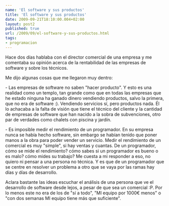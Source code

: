 ```yaml
---
name: 'El software y sus productos'
title: 'El software y sus productos'
date: 2009-09-21T18:10:00.004+02:00
layout: post2
published: true
url: /2009/09/el-software-y-sus-productos.html
tags: 
- programacion
---
```


Hace dos días hablaba con el director comercial de una empresa y me comentaba su opinión acerca de la rentabilidad de las empresas de software y sobre los técnicos.  
  
Me dijo algunas cosas que me llegaron muy dentro:  
  
\- Las empresas de software no saben "hacer producto". Y esto es una realidad como un templo, tan grande como que en todas las empresas que he estado ninguna ha ganado dinero vendiendo productos, salvo la primera, que no era de software :). Vendiendo servicios sí, pero productos nada. Él lo achacaba a la falta de visión que tiene el técnico del cliente y la cantidad de empresas de software que han nacido a la sobra de subvenciones, otro par de verdades como chalets con piscina y jardín.  
  
\- Es imposible medir el rendimiento de un programador. En su empresa nunca se había hecho software, sin embargo se habían tenido que poner manos a la obra para poder vender un servicio. Medir el rendimiento de un comercial es muy "simple", si hay ventas y cuantas. De un programador, cómo se mide el rendimiento? cómo sabes si un programador es bueno o es malo? cómo mides su trabajo? Me cuesta a mi responder a eso, no quiero ni pensar a una persona no técnica. Y es que de un programador que se centre en resolver un problema a otro que se vaya por las ramas hay días y días de desarrollo.  
  
Aclara bastante las ideas escuchar el análisis de una persona que ve el desarrollo de software desde lejos, a pesar de que sea un comercial :P. Por lo menos este no era de los de "sí a todo", "MI equipo por 1000€ menos" o "con dos semanas MI equipo tiene más que suficiente".